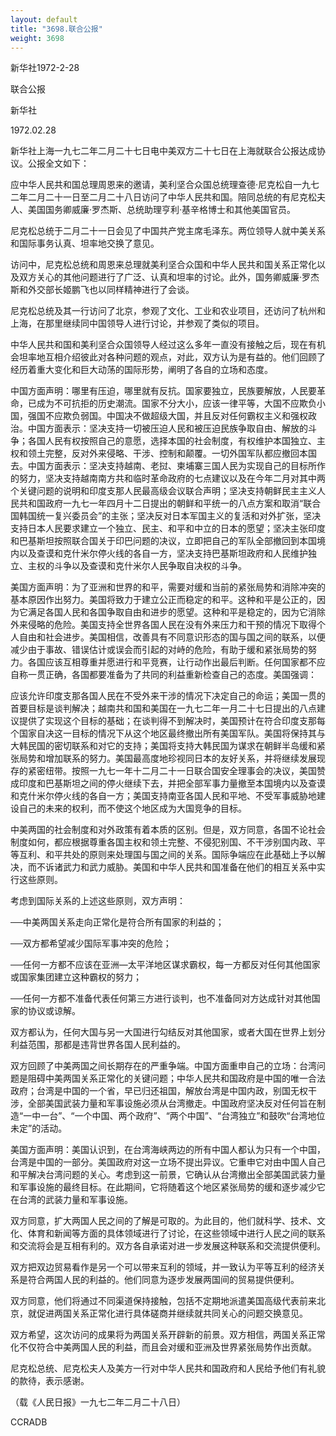 ```yaml
---
layout: default
title: "3698.联合公报"
weight: 3698
---
```


新华社1972-2-28

联合公报

新华社

1972.02.28

新华社上海一九七二年二月二十七日电中美双方二十七日在上海就联合公报达成协议。公报全文如下：

应中华人民共和国总理周恩来的邀请，美利坚合众国总统理查德·尼克松自一九七二年二月二十一日至二月二十八日访问了中华人民共和国。陪同总统的有尼克松夫人、美国国务卿威廉·罗杰斯、总统助理亨利·基辛格博士和其他美国官员。

尼克松总统于二月二十一日会见了中国共产党主席毛泽东。两位领导人就中美关系和国际事务认真、坦率地交换了意见。

访问中，尼克松总统和周恩来总理就美利坚合众国和中华人民共和国关系正常化以及双方关心的其他问题进行了广泛、认真和坦率的讨论。此外，国务卿威廉·罗杰斯和外交部长姬鹏飞也以同样精神进行了会谈。

尼克松总统及其一行访问了北京，参观了文化、工业和农业项目，还访问了杭州和上海，在那里继续同中国领导人进行讨论，并参观了类似的项目。

中华人民共和国和美利坚合众国领导人经过这么多年一直没有接触之后，现在有机会坦率地互相介绍彼此对各种问题的观点，对此，双方认为是有益的。他们回顾了经历着重大变化和巨大动荡的国际形势，阐明了各自的立场和态度。

中国方面声明：哪里有压迫，哪里就有反抗。国家要独立，民族要解放，人民要革命，已成为不可抗拒的历史潮流。国家不分大小，应该一律平等，大国不应欺负小国，强国不应欺负弱国。中国决不做超级大国，并且反对任何霸权主义和强权政治。中国方面表示：坚决支持一切被压迫人民和被压迫民族争取自由、解放的斗争；各国人民有权按照自己的意愿，选择本国的社会制度，有权维护本国独立、主权和领土完整，反对外来侵略、干涉、控制和颠覆。一切外国军队都应撤回本国去。中国方面表示：坚决支持越南、老挝、柬埔寨三国人民为实现自己的目标所作的努力，坚决支持越南南方共和临时革命政府的七点建议以及在今年二月对其中两个关键问题的说明和印度支那人民最高级会议联合声明；坚决支持朝鲜民主主义人民共和国政府一九七一年四月十二日提出的朝鲜和平统一的八点方案和取消“联合国韩国统一复兴委员会”的主张；坚决反对日本军国主义的复活和对外扩张，坚决支持日本人民要求建立一个独立、民主、和平和中立的日本的愿望；坚决主张印度和巴基斯坦按照联合国关于印巴问题的决议，立即把自己的军队全部撤回到本国境内以及查谟和克什米尔停火线的各自一方，坚决支持巴基斯坦政府和人民维护独立、主权的斗争以及查谟和克什米尔人民争取自决权的斗争。

美国方面声明：为了亚洲和世界的和平，需要对缓和当前的紧张局势和消除冲突的基本原因作出努力。美国将致力于建立公正而稳定的和平。这种和平是公正的，因为它满足各国人民和各国争取自由和进步的愿望。这种和平是稳定的，因为它消除外来侵略的危险。美国支持全世界各国人民在没有外来压力和干预的情况下取得个人自由和社会进步。美国相信，改善具有不同意识形态的国与国之间的联系，以便减少由于事故、错误估计或误会而引起的对峙的危险，有助于缓和紧张局势的努力。各国应该互相尊重并愿进行和平竞赛，让行动作出最后判断。任何国家都不应自称一贯正确，各国都要准备为了共同的利益重新检查自己的态度。美国强调：

应该允许印度支那各国人民在不受外来干涉的情况下决定自己的命运；美国一贯的首要目标是谈判解决；越南共和国和美国在一九七二年一月二十七日提出的八点建议提供了实现这个目标的基础；在谈判得不到解决时，美国预计在符合印度支那每个国家自决这一目标的情况下从这个地区最终撤出所有美国军队。美国将保持其与大韩民国的密切联系和对它的支持；美国将支持大韩民国为谋求在朝鲜半岛缓和紧张局势和增加联系的努力。美国最高度地珍视同日本的友好关系，并将继续发展现存的紧密纽带。按照一九七一年十二月二十一日联合国安全理事会的决议，美国赞成印度和巴基斯坦之间的停火继续下去，并把全部军事力量撤至本国境内以及查谟和克什米尔停火线的各自一方；美国支持南亚各国人民和平地、不受军事威胁地建设自己的未来的权利，而不使这个地区成为大国竞争的目标。

中美两国的社会制度和对外政策有着本质的区别。但是，双方同意，各国不论社会制度如何，都应根据尊重各国主权和领土完整、不侵犯别国、不干涉别国内政、平等互利、和平共处的原则来处理国与国之间的关系。国际争端应在此基础上予以解决，而不诉诸武力和武力威胁。美国和中华人民共和国准备在他们的相互关系中实行这些原则。

考虑到国际关系的上述这些原则，双方声明：

──中美两国关系走向正常化是符合所有国家的利益的；

──双方都希望减少国际军事冲突的危险；

──任何一方都不应该在亚洲—太平洋地区谋求霸权，每一方都反对任何其他国家或国家集团建立这种霸权的努力；

──任何一方都不准备代表任何第三方进行谈判，也不准备同对方达成针对其他国家的协议或谅解。

双方都认为，任何大国与另一大国进行勾结反对其他国家，或者大国在世界上划分利益范围，那都是违背世界各国人民利益的。

双方回顾了中美两国之间长期存在的严重争端。中国方面重申自己的立场：台湾问题是阻碍中美两国关系正常化的关键问题；中华人民共和国政府是中国的唯一合法政府；台湾是中国的一个省，早已归还祖国，解放台湾是中国内政，别国无权干涉，全部美国武装力量和军事设施必须从台湾撤走。中国政府坚决反对任何旨在制造“一中一台”、“一个中国、两个政府”、“两个中国”、“台湾独立”和鼓吹“台湾地位未定”的活动。

美国方面声明：美国认识到，在台湾海峡两边的所有中国人都认为只有一个中国，台湾是中国的一部分。美国政府对这一立场不提出异议。它重申它对由中国人自己和平解决台湾问题的关心。考虑到这一前景，它确认从台湾撤出全部美国武装力量和军事设施的最终目标。在此期间，它将随着这个地区紧张局势的缓和逐步减少它在台湾的武装力量和军事设施。

双方同意，扩大两国人民之间的了解是可取的。为此目的，他们就科学、技术、文化、体育和新闻等方面的具体领域进行了讨论，在这些领域中进行人民之间的联系和交流将会是互相有利的。双方各自承诺对进一步发展这种联系和交流提供便利。

双方把双边贸易看作是另一个可以带来互利的领域，并一致认为平等互利的经济关系是符合两国人民的利益的。他们同意为逐步发展两国间的贸易提供便利。

双方同意，他们将通过不同渠道保持接触，包括不定期地派遣美国高级代表前来北京，就促进两国关系正常化进行具体磋商并继续就共同关心的问题交换意见。

双方希望，这次访问的成果将为两国关系开辟新的前景。双方相信，两国关系正常化不仅符合中美两国人民的利益，而且会对缓和亚洲及世界紧张局势作出贡献。

尼克松总统、尼克松夫人及美方一行对中华人民共和国政府和人民给予他们有礼貌的款待，表示感谢。

（载《人民日报》一九七二年二月二十八日）

CCRADB

